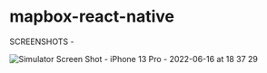 # mapbox-react-native

SCREENSHOTS - 

![Simulator Screen Shot - iPhone 13 Pro - 2022-06-16 at 18 37 29](https://user-images.githubusercontent.com/24310395/174076502-17242cc3-3456-4e92-bded-583019d64591.png)
